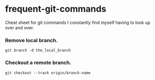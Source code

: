 # frequent-git-commands

Cheat sheet for git commands I constantly find myself having to look up over and over.

### Remove local branch.

`git branch -d the_local_branch`

### Checkout a remote branch.
`git checkout --track origin/branch-name`